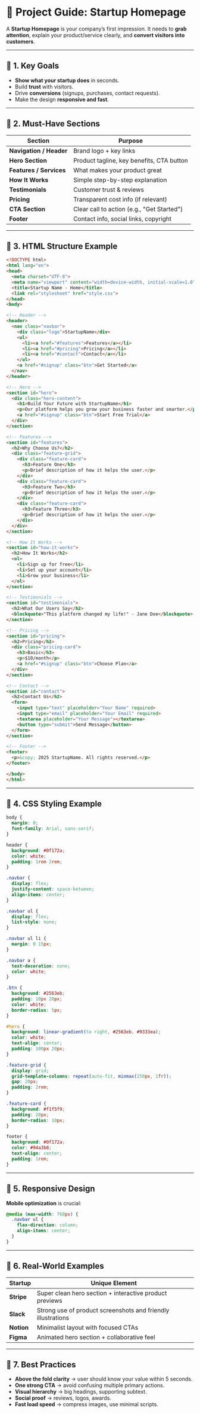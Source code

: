 # 🚀 Project Guide: Startup Homepage

A **Startup Homepage** is your company’s first impression.
It needs to **grab attention**, explain your product/service clearly, and **convert visitors into customers**.

---

## 📌 1. Key Goals

* **Show what your startup does** in seconds.
* Build **trust** with visitors.
* Drive **conversions** (signups, purchases, contact requests).
* Make the design **responsive and fast**.

---

## 📌 2. Must-Have Sections

| Section                 | Purpose                                    |
| ----------------------- | ------------------------------------------ |
| **Navigation / Header** | Brand logo + key links                     |
| **Hero Section**        | Product tagline, key benefits, CTA button  |
| **Features / Services** | What makes your product great              |
| **How It Works**        | Simple step-by-step explanation            |
| **Testimonials**        | Customer trust & reviews                   |
| **Pricing**             | Transparent cost info (if relevant)        |
| **CTA Section**         | Clear call to action (e.g., "Get Started") |
| **Footer**              | Contact info, social links, copyright      |

---

## 📌 3. HTML Structure Example

```html
<!DOCTYPE html>
<html lang="en">
<head>
  <meta charset="UTF-8">
  <meta name="viewport" content="width=device-width, initial-scale=1.0">
  <title>Startup Name - Home</title>
  <link rel="stylesheet" href="style.css">
</head>
<body>

<!-- Header -->
<header>
  <nav class="navbar">
    <div class="logo">StartupName</div>
    <ul>
      <li><a href="#features">Features</a></li>
      <li><a href="#pricing">Pricing</a></li>
      <li><a href="#contact">Contact</a></li>
    </ul>
    <a href="#signup" class="btn">Get Started</a>
  </nav>
</header>

<!-- Hero -->
<section id="hero">
  <div class="hero-content">
    <h1>Build Your Future with StartupName</h1>
    <p>Our platform helps you grow your business faster and smarter.</p>
    <a href="#signup" class="btn">Start Free Trial</a>
  </div>
</section>

<!-- Features -->
<section id="features">
  <h2>Why Choose Us?</h2>
  <div class="feature-grid">
    <div class="feature-card">
      <h3>Feature One</h3>
      <p>Brief description of how it helps the user.</p>
    </div>
    <div class="feature-card">
      <h3>Feature Two</h3>
      <p>Brief description of how it helps the user.</p>
    </div>
    <div class="feature-card">
      <h3>Feature Three</h3>
      <p>Brief description of how it helps the user.</p>
    </div>
  </div>
</section>

<!-- How It Works -->
<section id="how-it-works">
  <h2>How It Works</h2>
  <ol>
    <li>Sign up for free</li>
    <li>Set up your account</li>
    <li>Grow your business</li>
  </ol>
</section>

<!-- Testimonials -->
<section id="testimonials">
  <h2>What Our Users Say</h2>
  <blockquote>"This platform changed my life!" - Jane Doe</blockquote>
</section>

<!-- Pricing -->
<section id="pricing">
  <h2>Pricing</h2>
  <div class="pricing-card">
    <h3>Basic</h3>
    <p>$10/month</p>
    <a href="#signup" class="btn">Choose Plan</a>
  </div>
</section>

<!-- Contact -->
<section id="contact">
  <h2>Contact Us</h2>
  <form>
    <input type="text" placeholder="Your Name" required>
    <input type="email" placeholder="Your Email" required>
    <textarea placeholder="Your Message"></textarea>
    <button type="submit">Send Message</button>
  </form>
</section>

<!-- Footer -->
<footer>
  <p>&copy; 2025 StartupName. All rights reserved.</p>
</footer>

</body>
</html>
```

---

## 📌 4. CSS Styling Example

```css
body {
  margin: 0;
  font-family: Arial, sans-serif;
}

header {
  background: #0f172a;
  color: white;
  padding: 1rem 2rem;
}

.navbar {
  display: flex;
  justify-content: space-between;
  align-items: center;
}

.navbar ul {
  display: flex;
  list-style: none;
}

.navbar ul li {
  margin: 0 15px;
}

.navbar a {
  text-decoration: none;
  color: white;
}

.btn {
  background: #2563eb;
  padding: 10px 20px;
  color: white;
  border-radius: 5px;
}

#hero {
  background: linear-gradient(to right, #2563eb, #9333ea);
  color: white;
  text-align: center;
  padding: 100px 20px;
}

.feature-grid {
  display: grid;
  grid-template-columns: repeat(auto-fit, minmax(250px, 1fr));
  gap: 20px;
  padding: 2rem;
}

.feature-card {
  background: #f1f5f9;
  padding: 20px;
  border-radius: 10px;
}

footer {
  background: #0f172a;
  color: #94a3b8;
  text-align: center;
  padding: 1rem;
}
```

---

## 📌 5. Responsive Design

**Mobile optimization** is crucial:

```css
@media (max-width: 768px) {
  .navbar ul {
    flex-direction: column;
    align-items: center;
  }
}
```

---

## 📌 6. Real-World Examples

| Startup    | Unique Element                                               |
| ---------- | ------------------------------------------------------------ |
| **Stripe** | Super clean hero section + interactive product previews      |
| **Slack**  | Strong use of product screenshots and friendly illustrations |
| **Notion** | Minimalist layout with focused CTAs                          |
| **Figma**  | Animated hero section + collaborative feel                   |

---

## 📌 7. Best Practices

* **Above the fold clarity** → user should know your value within 5 seconds.
* **One strong CTA** → avoid confusing multiple primary actions.
* **Visual hierarchy** → big headings, supporting subtext.
* **Social proof** → reviews, logos, awards.
* **Fast load speed** → compress images, use minimal scripts.
